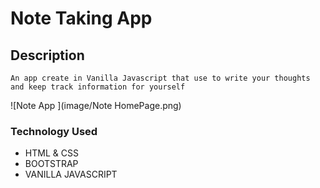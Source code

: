 # Note Taking App

## Description

    An app create in Vanilla Javascript that use to write your thoughts and keep track information for yourself

![Note App ](image/Note HomePage.png)


### Technology Used

* HTML & CSS
* BOOTSTRAP
* VANILLA JAVASCRIPT
